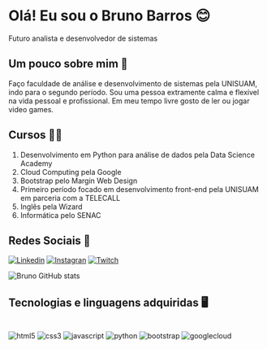 # Olá! Eu sou o Bruno Barros 😊
Futuro analista e desenvolvedor de sistemas

## Um pouco sobre mim 👋 
Faço faculdade de análise e desenvolvimento de sistemas pela UNISUAM, indo para o segundo período. Sou uma pessoa extramente calma e flexível na vida pessoal e profissional. Em meu tempo livre gosto de ler ou jogar video games. 

## Cursos 👨‍🎓
1. Desenvolvimento em Python para análise de dados pela Data Science Academy</br>
2. Cloud Computing pela Google</br>
3. Bootstrap pelo Margin Web Design</br>
4. Primeiro período focado em desenvolvimento front-end pela UNISUAM em parceria com a TELECALL</br>
5. Inglês pela Wizard</br>
6. Informática pelo SENAC</br>

## Redes Sociais 📱
[![Linkedin](https://img.shields.io/badge/LinkedIn-0077B5?style=for-the-badge&logo=linkedin&logoColor=white)](https://www.linkedin.com/in/bruno-barros-967545185/)
[![Instagran](https://img.shields.io/badge/Instagram-E4405F?style=for-the-badge&logo=instagram&logoColor=white)](https://www.instagram.com/brubissacramento/)
[![Twitch](https://img.shields.io/badge/Twitch-9146FF?style=for-the-badge&logo=twitch&logoColor=white)](https://www.twitch.tv/onlybrubis)

![Bruno GitHub stats](https://github-readme-stats.vercel.app/api?username=onlybrubis&show_icons=true&theme=tokyonight)


## Tecnologias e linguagens adquiridas 🖥️

<div style="display: inline_block"><br/>
  <img align="center" alt="html5" src="https://img.shields.io/badge/HTML5-E34F26?style=for-the-badge&logo=html5&logoColor=white" />
  <img align="center" alt="css3" src="https://img.shields.io/badge/CSS3-1572B6?style=for-the-badge&logo=css3&logoColor=white" /> 
  <img align="center" alt="javascript" src="https://img.shields.io/badge/JavaScript-323330?style=for-the-badge&logo=javascript&logoColor=F7DF1E" /> 
  <img align="center" alt="python" src="https://img.shields.io/badge/Python-14354C?style=for-the-badge&logo=python&logoColor=white" />
  <img align="center" alt="bootstrap" src="https://img.shields.io/badge/Bootstrap-563D7C?style=for-the-badge&logo=bootstrap&logoColor=white" />
  <img align="center" alt="googlecloud" src="https://img.shields.io/badge/Google_Cloud-4285F4?style=for-the-badge&logo=google-cloud&logoColor=white" />
</div></br>

